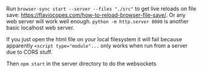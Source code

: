 Run `browser-sync start --server --files "./src"` to get live reloads on file save:
https://flaviocopes.com/how-to-reload-browser-file-save/. Or any web server will
work well enough. `python -m http.server 8000` is another basic localhost web server.

If you just open the html file on your local filesystem it will fail because
apparently `<script type="module"...` only works when run from a server due to
CORS stuff.

Then `npm start` in the server directory to do the websockets

